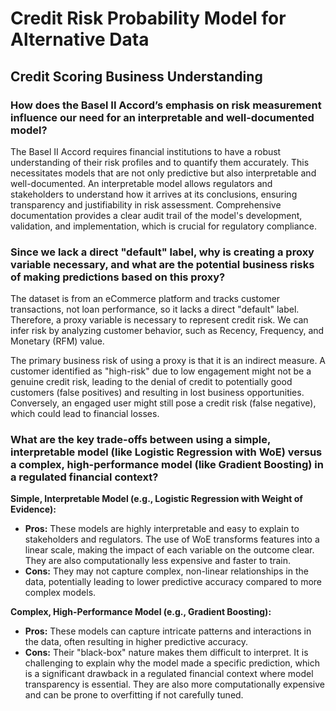 # Credit Risk Probability Model for Alternative Data

## Credit Scoring Business Understanding

### How does the Basel II Accord’s emphasis on risk measurement influence our need for an interpretable and well-documented model?

The Basel II Accord requires financial institutions to have a robust understanding of their risk profiles and to quantify them accurately. This necessitates models that are not only predictive but also interpretable and well-documented. An interpretable model allows regulators and stakeholders to understand how it arrives at its conclusions, ensuring transparency and justifiability in risk assessment. Comprehensive documentation provides a clear audit trail of the model's development, validation, and implementation, which is crucial for regulatory compliance.

### Since we lack a direct "default" label, why is creating a proxy variable necessary, and what are the potential business risks of making predictions based on this proxy?

The dataset is from an eCommerce platform and tracks customer transactions, not loan performance, so it lacks a direct "default" label. Therefore, a proxy variable is necessary to represent credit risk. We can infer risk by analyzing customer behavior, such as Recency, Frequency, and Monetary (RFM) value.

The primary business risk of using a proxy is that it is an indirect measure. A customer identified as "high-risk" due to low engagement might not be a genuine credit risk, leading to the denial of credit to potentially good customers (false positives) and resulting in lost business opportunities. Conversely, an engaged user might still pose a credit risk (false negative), which could lead to financial losses.

### What are the key trade-offs between using a simple, interpretable model (like Logistic Regression with WoE) versus a complex, high-performance model (like Gradient Boosting) in a regulated financial context?

**Simple, Interpretable Model (e.g., Logistic Regression with Weight of Evidence):**

- **Pros:** These models are highly interpretable and easy to explain to stakeholders and regulators. The use of WoE transforms features into a linear scale, making the impact of each variable on the outcome clear. They are also computationally less expensive and faster to train.
- **Cons:** They may not capture complex, non-linear relationships in the data, potentially leading to lower predictive accuracy compared to more complex models.

**Complex, High-Performance Model (e.g., Gradient Boosting):**

- **Pros:** These models can capture intricate patterns and interactions in the data, often resulting in higher predictive accuracy.
- **Cons:** Their "black-box" nature makes them difficult to interpret. It is challenging to explain why the model made a specific prediction, which is a significant drawback in a regulated financial context where model transparency is essential. They are also more computationally expensive and can be prone to overfitting if not carefully tuned.
